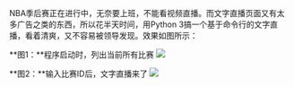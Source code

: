NBA季后赛正在进行中，无奈要上班，不能看视频直播。而文字直播页面又有太多广告之类的东西，所以花半天时间，用Python 3搞一个基于命令行的文字直播，看着清爽，又不容易被领导发现。效果如图所示：

**图1：**程序启动时，列出当前所有比赛
![](http://upload-images.jianshu.io/upload_images/2264201-92ea742e36be452b.png?imageMogr2/auto-orient/strip%7CimageView2/2/w/1240)

**图2：**输入比赛ID后，文字直播来了
![](http://upload-images.jianshu.io/upload_images/2264201-8cc280fe6d1dff4a.png?imageMogr2/auto-orient/strip%7CimageView2/2/w/1240)
